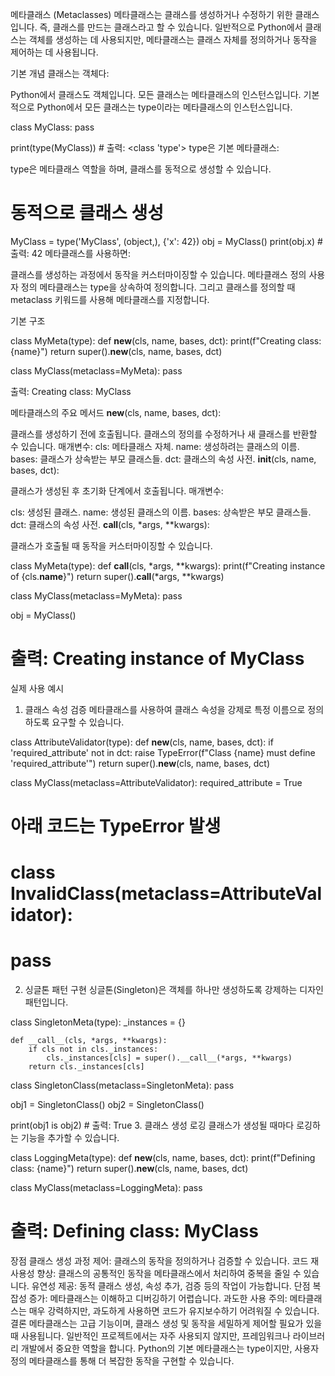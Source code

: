 메타클래스 (Metaclasses)
메타클래스는 클래스를 생성하거나 수정하기 위한 클래스입니다. 즉, 클래스를 만드는 클래스라고 할 수 있습니다. 일반적으로 Python에서 클래스는 객체를 생성하는 데 사용되지만, 메타클래스는 클래스 자체를 정의하거나 동작을 제어하는 데 사용됩니다.

기본 개념
클래스는 객체다:

Python에서 클래스도 객체입니다. 모든 클래스는 메타클래스의 인스턴스입니다.
기본적으로 Python에서 모든 클래스는 type이라는 메타클래스의 인스턴스입니다.

class MyClass:
    pass

print(type(MyClass))  # 출력: <class 'type'>
type은 기본 메타클래스:

type은 메타클래스 역할을 하며, 클래스를 동적으로 생성할 수 있습니다.

# 동적으로 클래스 생성
MyClass = type('MyClass', (object,), {'x': 42})
obj = MyClass()
print(obj.x)  # 출력: 42
메타클래스를 사용하면:

클래스를 생성하는 과정에서 동작을 커스터마이징할 수 있습니다.
메타클래스 정의
사용자 정의 메타클래스는 type을 상속하여 정의합니다. 그리고 클래스를 정의할 때 metaclass 키워드를 사용해 메타클래스를 지정합니다.

기본 구조

class MyMeta(type):
    def __new__(cls, name, bases, dct):
        print(f"Creating class: {name}")
        return super().__new__(cls, name, bases, dct)

class MyClass(metaclass=MyMeta):
    pass
    
출력:
Creating class: MyClass

메타클래스의 주요 메서드
__new__(cls, name, bases, dct):

클래스를 생성하기 전에 호출됩니다.
클래스의 정의를 수정하거나 새 클래스를 반환할 수 있습니다.
매개변수:
cls: 메타클래스 자체.
name: 생성하려는 클래스의 이름.
bases: 클래스가 상속받는 부모 클래스들.
dct: 클래스의 속성 사전.
__init__(cls, name, bases, dct):

클래스가 생성된 후 초기화 단계에서 호출됩니다.
매개변수:

cls: 생성된 클래스.
name: 생성된 클래스의 이름.
bases: 상속받은 부모 클래스들.
dct: 클래스의 속성 사전.
__call__(cls, *args, **kwargs):

클래스가 호출될 때 동작을 커스터마이징할 수 있습니다.

class MyMeta(type):
    def __call__(cls, *args, **kwargs):
        print(f"Creating instance of {cls.__name__}")
        return super().__call__(*args, **kwargs)

class MyClass(metaclass=MyMeta):
    pass

obj = MyClass()
# 출력: Creating instance of MyClass
실제 사용 예시
1. 클래스 속성 검증
메타클래스를 사용하여 클래스 속성을 강제로 특정 이름으로 정의하도록 요구할 수 있습니다.

class AttributeValidator(type):
    def __new__(cls, name, bases, dct):
        if 'required_attribute' not in dct:
            raise TypeError(f"Class {name} must define 'required_attribute'")
        return super().__new__(cls, name, bases, dct)

class MyClass(metaclass=AttributeValidator):
    required_attribute = True

# 아래 코드는 TypeError 발생
# class InvalidClass(metaclass=AttributeValidator):
#     pass
2. 싱글톤 패턴 구현
싱글톤(Singleton)은 객체를 하나만 생성하도록 강제하는 디자인 패턴입니다.

class SingletonMeta(type):
    _instances = {}

    def __call__(cls, *args, **kwargs):
        if cls not in cls._instances:
            cls._instances[cls] = super().__call__(*args, **kwargs)
        return cls._instances[cls]

class SingletonClass(metaclass=SingletonMeta):
    pass

obj1 = SingletonClass()
obj2 = SingletonClass()

print(obj1 is obj2)  # 출력: True
3. 클래스 생성 로깅
클래스가 생성될 때마다 로깅하는 기능을 추가할 수 있습니다.

class LoggingMeta(type):
    def __new__(cls, name, bases, dct):
        print(f"Defining class: {name}")
        return super().__new__(cls, name, bases, dct)

class MyClass(metaclass=LoggingMeta):
    pass

# 출력: Defining class: MyClass
장점
클래스 생성 과정 제어:
클래스의 동작을 정의하거나 검증할 수 있습니다.
코드 재사용성 향상:
클래스의 공통적인 동작을 메타클래스에서 처리하여 중복을 줄일 수 있습니다.
유연성 제공:
동적 클래스 생성, 속성 추가, 검증 등의 작업이 가능합니다.
단점
복잡성 증가:
메타클래스는 이해하고 디버깅하기 어렵습니다.
과도한 사용 주의:
메타클래스는 매우 강력하지만, 과도하게 사용하면 코드가 유지보수하기 어려워질 수 있습니다.
결론
메타클래스는 고급 기능이며, 클래스 생성 및 동작을 세밀하게 제어할 필요가 있을 때 사용됩니다. 일반적인 프로젝트에서는 자주 사용되지 않지만, 프레임워크나 라이브러리 개발에서 중요한 역할을 합니다. Python의 기본 메타클래스는 type이지만, 사용자 정의 메타클래스를 통해 더 복잡한 동작을 구현할 수 있습니다.
